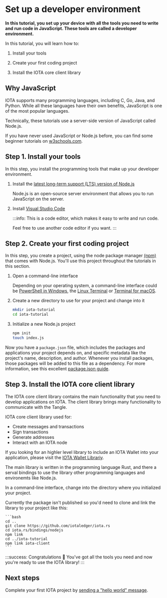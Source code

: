 # Set up a developer environment

**In this tutorial, you set up your device with all the tools you need to write and run code in JavaScript. These tools are called a developer environment.**

In this tutorial, you will learn how to:

1. Install your tools

2. Create your first coding project

2. Install the IOTA core client library

## Why JavaScript

IOTA supports many programming languages, including C, Go, Java, and Python. While all these languages have their own benefits, JavaScript is one of the most popular languages.

Technically, these tutorials use a server-side version of JavaScript called Node.js.

If you have never used JavaScript or Node.js before, you can find some beginner tutorials on [w3schools.com](https://www.w3schools.com/).

## Step 1. Install your tools

In this step, you install the programming tools that make up your developer environment. 

1. Install the [latest long-term support (LTS) version of Node.js](https://nodejs.org/en/download/)

    Node.js is an open-source server environment that allows you to run JavaScript on the server.

2. Install [Visual Studio Code](https://code.visualstudio.com/Download)

    :::info:
    This is a code editor, which makes it easy to write and run code.

    Feel free to use another code editor if you want.
    :::

## Step 2. Create your first coding project

In this step, you create a project, using the node package manager [(npm)](https://www.npmjs.com/) that comes with Node.js. You'll use this project throughout the tutorials in this section.

1. Open a command-line interface

    Depending on your operating system, a command-line interface could be [PowerShell in Windows](https://docs.microsoft.com/en-us/powershell/scripting/getting-started/getting-started-with-windows-powershell?view=powershell-6), the [Linux Terminal](https://www.howtogeek.com/140679/beginner-geek-how-to-start-using-the-linux-terminal/) or [Terminal for macOS](https://macpaw.com/how-to/use-terminal-on-mac).

2. Create a new directory to use for your project and change into it

    ```bash
    mkdir iota-tutorial
    cd iota-tutorial
    ```

3. Initialize a new Node.js project

    ```bash
    npm init
    touch index.js
    ```

Now you have a `package.json` file, which includes the packages and applications your project depends on, and specific metadata like the project's name, description, and author. Whenever you install packages, those packages will be added to this file as a dependency. For more information, see this excellent [package.json guide](https://flaviocopes.com/package-json/).

## Step 3. Install the IOTA core client library

The IOTA core client library contains the main functionality that you need to develop applications on IOTA. The client library brings many functionality to communicate with the Tangle.

IOTA core client library used for:
- Create messages and transactions
- Sign transactions
- Generate addresses
- Interact with an IOTA node

If you looking for an highler level library to include an IOTA Wallet into your application, please visit the [IOTA Wallet Librariy](https://github.com/iotaledger/wallet.rs).

The main library is written in the programming language Rust, and there a serval bindings to use the library other programming languages and environemts like Node.js. 


In a command-line interface, change into the directory where you initialized your project.

Currently the package isn't published so you'd need to clone and link the library to your project like this:

    ```bash
    cd ..
    git clone https://github.com/iotaledger/iota.rs
    cd iota.rs/bindings/nodejs
    npm link
    cd ../iota-tutorial
    npm link iota-client
    ```

:::success: Congratulations :tada:
You've got all the tools you need and now you're ready to use the IOTA library!
:::

## Next steps

Complete your first IOTA project by [sending a "hello world" message](../first-steps/hello-world.md).

